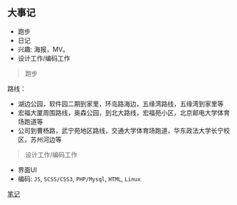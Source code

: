 
## 大事记

- 跑步
- 日记
- 兴趣: 海报，MV。
- 设计工作/编码工作

> 跑步

路线：
- 湖边公园，软件园二期到家里，环岛路海边，五缘湾路线，五缘湾到家里等
- 宏福大厦周围路线，奥森公园，到北大路线，宏福苑小区，北京邮电大学体育场跑道等
- 公司到曹杨路，武宁苑地区路线，交通大学体育场跑道，华东政法大学长宁校区，苏州河边等

> 设计工作/编码工作

- 界面UI
- 编码: `JS`, `SCSS/CSS3`, `PHP/Mysql`, `HTML`, `Linux`

[笔记](https://segmentfault.com/u/alogy/articles?page=5)
